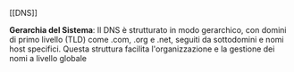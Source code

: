 [[DNS]]

**Gerarchia del Sistema**: Il DNS è strutturato in modo gerarchico, con domini di primo livello (TLD) come .com, .org e .net, seguiti da sottodomini e nomi host specifici. Questa struttura facilita l'organizzazione e la gestione dei nomi a livello globale